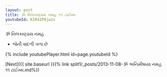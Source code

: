 ```yaml
---
layout: post
title: ૐ નિલકાણ્ડાય નમહ ૧૧ ટાઈમ્સ
youtubeId: KIR4IP8jw1s
---
```

 
 
 ૐ નિલકાણ્ડાય નમહ  
 
 -  જેની વાદળી ગળા છે 
 
  
 
  
 
 
 
 
 
 


{% include youtubePlayer.html id=page.youtubeId %}
 
[Next]({{ site.baseurl }}{% link  split1/_posts/2013-11-08-ૐ અનિમીષાયા નમહ ૧૧ ટાઈમ્સ.md%})
 
